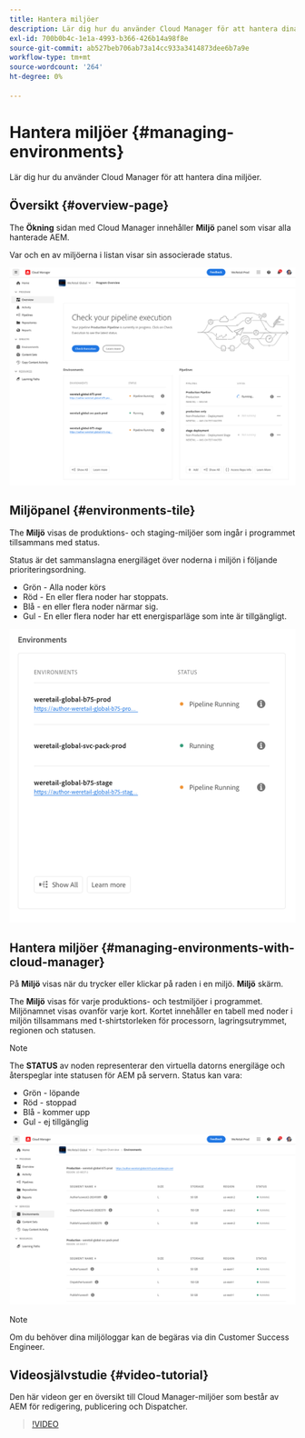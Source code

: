 ```yaml
---
title: Hantera miljöer
description: Lär dig hur du använder Cloud Manager för att hantera dina miljöer.
exl-id: 700b0b4c-1e1a-4993-b366-426b14a98f8e
source-git-commit: ab527beb706ab73a14cc933a3414873dee6b7a9e
workflow-type: tm+mt
source-wordcount: '264'
ht-degree: 0%

---
```



# Hantera miljöer {#managing-environments}

Lär dig hur du använder Cloud Manager för att hantera dina miljöer.

## Översikt {#overview-page}

The **Ökning** sidan med Cloud Manager innehåller **Miljö** panel som visar alla hanterade AEM.

Var och en av miljöerna i listan visar sin associerade status.

![Översiktssida](/help/assets/Manage-Environ-Overview.png)

## Miljöpanel {#environments-tile}

The **Miljö** visas de produktions- och staging-miljöer som ingår i programmet tillsammans med status.

Status är det sammanslagna energiläget över noderna i miljön i följande prioriteringsordning.

* Grön - Alla noder körs
* Röd - En eller flera noder har stoppats.
* Blå - en eller flera noder närmar sig.
* Gul - En eller flera noder har ett energisparläge som inte är tillgängligt.

![Miljöer](/help/assets/Environments-card-new.png)

## Hantera miljöer {#managing-environments-with-cloud-manager}

På **Miljö** visas när du trycker eller klickar på raden i en miljö. **Miljö** skärm.

The **Miljö** visas för varje produktions- och testmiljöer i programmet. Miljönamnet visas ovanför varje kort. Kortet innehåller en tabell med noder i miljön tillsammans med t-shirtstorleken för processorn, lagringsutrymmet, regionen och statusen.

>[!NOTE]
>
>The **STATUS** av noden representerar den virtuella datorns energiläge och återspeglar inte statusen för AEM på servern. Status kan vara:

* Grön - löpande
* Röd - stoppad
* Blå - kommer upp
* Gul - ej tillgänglig

![Fliken Miljö](/help/assets/Environments-tab.png)

>[!NOTE]
>
>Om du behöver dina miljöloggar kan de begäras via din Customer Success Engineer.

## Videosjälvstudie {#video-tutorial}

Den här videon ger en översikt till Cloud Manager-miljöer som består av AEM för redigering, publicering och Dispatcher.

>[!VIDEO](https://video.tv.adobe.com/v/26318/)
